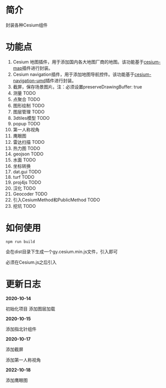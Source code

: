 # 简介
封装各种Cesium组件

# 功能点
1. Cesium 地图插件，用于添加国内各大地图厂商的地图。该功能基于[cesium-map](https://github.com/dvgis/cesium-map)插件进行封装。
2. Cesium navigation插件，用于添加地图导航控件。该功能基于[cesium-navigation-umd](https://github.com/worlddai/cesium-navigation-umd)插件进行封装。
3. 截屏，保存场景图片。注：必须设置preserveDrawingBuffer: true
4. 测量 TODO
5. 点聚合 TODO
6. 图形绘制 TODO
7. 图层管理 TODO
8. 3dtiles模型 TODO
9. popup TODO
10. 第一人称视角
11. 鹰眼图
12. 雷达扫描 TODO
13. 热力图 TODO
14. geojson TODO
15. 水面 TODO
16. 坐标转换
17. dat.gui TODO
18. turf TODO
19. proj4js TODO
20. 汉化 TODO
21. Geocoder TODO
22. 引入CesiumMethod和PublicMethod TODO
23. 挖坑 TODO
# 如何使用

```shell
npm run build
```
会在dist目录下生成一个gy.cesium.min.js文件，引入即可

必须在Cesium.js之后引入

# 更新日志

**2020-10-14**

初始化项目
添加图层加载

**2020-10-15**

添加指北针组件

**2020-10-17**

添加截屏

添加第一人称视角

**2022-10-18**

添加鹰眼图
